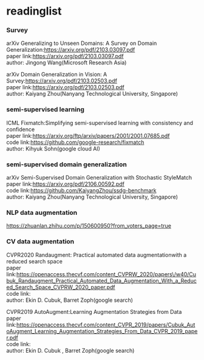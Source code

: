 # readinglist
### Survey
arXiv Generalizing to Unseen Domains: A Survey on Domain Generalization:<https://arxiv.org/pdf/2103.03097.pdf>  
paper link:<https://arxiv.org/pdf/2103.03097.pdf>  
author: Jingong Wang(Microsoft Research Asia)  

arXiv Domain Generalization in Vision: A Survey:<https://arxiv.org/pdf/2103.02503.pdf>  
paper link:<https://arxiv.org/pdf/2103.02503.pdf>  
author: Kaiyang Zhou(Nanyang Technological University, Singapore)  

### semi-supervised learning
ICML Fixmatch:Simplifying semi-supervised learning with consistency and confidence  
paper link:<https://arxiv.org/ftp/arxiv/papers/2001/2001.07685.pdf>  
code link:<https://github.com/google-research/fixmatch>  
author: Kihyuk Sohn(google cloud AI)  

### semi-supervised domain generalization
arXiv Semi-Supervised Domain Generalization with Stochastic StyleMatch  
paper link:<https://arxiv.org/pdf/2106.00592.pdf>  
code link:<https://github.com/KaiyangZhou/ssdg-benchmark>  
author: Kaiyang Zhou(Nanyang Technological University, Singapore)  

### NLP data augmentation
<https://zhuanlan.zhihu.com/p/150600950?from_voters_page=true>  


### CV data augmentation
CVPR2020 Randaugment: Practical automated data augmentationwith a reduced search space  
paper link:<https://openaccess.thecvf.com/content_CVPRW_2020/papers\/w40/Cubuk_Randaugment_Practical_Automated_Data_Augmentation_With_a_Reduced_Search_Space_CVPRW_2020_paper.pdf>  
code link:  
author:  Ekin D. Cubuk, Barret Zoph(google search)  

CVPR2019 AutoAugment:Learning Augmentation Strategies from Data  
paper link:<https://openaccess.thecvf.com/content_CVPR_2019/papers/Cubuk_AutoAugment_Learning_Augmentation_Strategies_From_Data_CVPR_2019_paper.pdf>  
code link:  
author: Ekin D. Cubuk , Barret Zoph(google search)  

